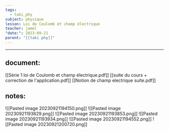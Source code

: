 ```yaml
---
tags:
  - taki_phy
subject: physique
lesson: Loi de Coulomb et champ électrique
teacher: jamel
"date:": 2023-09-21
parent: "[[taki phy]]"
---
```


---
## document:
[[Série 1 loi de Coulomb et champ électrique.pdf]]
[[suite du cours + correction de l'application.pdf]]
[[Notion de champ electrique suite.pdf]]
## notes:
![[Pasted image 20230921194150.png]]
![[Pasted image 20230921193829.png]]
![[Pasted image 20230921193853.png]]
![[Pasted image 20230921193934.png]]
![[Pasted image 20230921194552.png]]
![[Pasted image 20230921200720.png]]